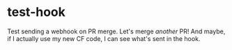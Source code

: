 # test-hook
Test sending a webhook on PR merge. Let's merge *another* PR!
And maybe, if I actually use my new CF code, I can see what's sent in the hook.
